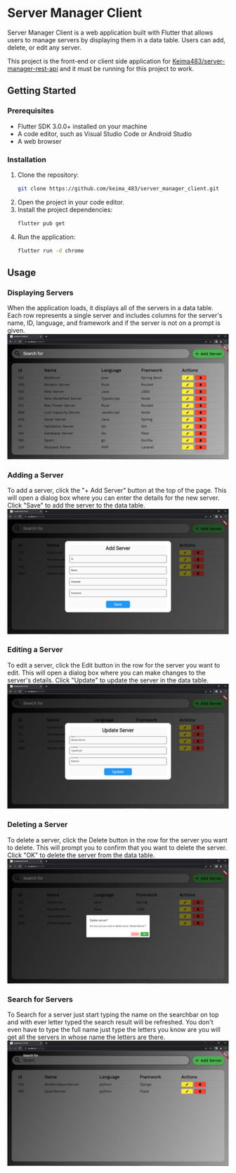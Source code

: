 # Server Manager Client
Server Manager Client is a web application built with Flutter that allows users to manage servers by displaying them in a data table. Users can add, delete, or edit any server.

This project is the front-end or client side application for [Keima483/server-manager-rest-api](https://github.com/Keima483/server-manager-rest-api) and it must be running for this project to work.

## Getting Started
### Prerequisites
* Flutter SDK 3.0.0+ installed on your machine
* A code editor, such as Visual Studio Code or Android Studio
* A web browser

### Installation
1. Clone the repository:
    ```bash
    git clone https://github.com/keima_483/server_manager_client.git
    ```
2. Open the project in your code editor.
3. Install the project dependencies:
    ```bash
    flutter pub get
    ```
4. Run the application:
    ```bash
    flutter run -d chrome
    ```

## Usage
### Displaying Servers
When the application loads, it displays all of the servers in a data table. Each row represents a single server and includes columns for the server's name, ID, language, and framework and if the server is not on a prompt is given.
![Dashboard](screenshots/dashboard.png)

### Adding a Server
To add a server, click the "+ Add Server" button at the top of the page. This will open a dialog box where you can enter the details for the new server. Click "Save" to add the server to the data table.
![Add Server](screenshots/add_server.png)

### Editing a Server
To edit a server, click the Edit button in the row for the server you want to edit. This will open a dialog box where you can make changes to the server's details. Click "Update" to update the server in the data table.
![Edit Server](screenshots/edit_server.png)

### Deleting a Server
To delete a server, click the Delete button in the row for the server you want to delete. This will prompt you to confirm that you want to delete the server. Click "OK" to delete the server from the data table.
![delete Server](screenshots/delete_server.png)

### Search for Servers
To Search for a server just start typing the name on the searchbar on top and with ever letter typed the search result will be refreshed. You don't even have to type the full name just type the letters you know are you will get all the servers in whose name the letters are there.
![Search Server](screenshots/search_server.png)